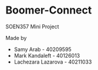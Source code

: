 # Boomer-Connect

SOEN357 Mini Project

Made by
- Samy Arab - 40209595
- Mark Kandaleft - 40126013
- Lachezara Lazarova - 40211033
